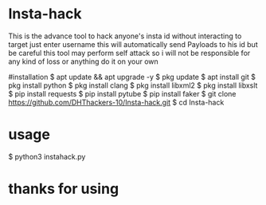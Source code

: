 # Insta-hack
This is the advance tool to hack anyone's insta id without interacting to target just enter username this will automatically send Payloads to his id but be careful this tool may perform self attack so i will not be responsible for any kind of loss or anything do it on your own 



#installation
$ apt update && apt upgrade -y 
$ pkg update
$ apt install git
$ pkg install python
$ pkg install clang
$ pkg install libxml2
$ pkg install libxslt
$ pip install requests
$ pip install pytube
$ pip install faker
$ git clone https://github.com/DHThackers-10/Insta-hack.git
$ cd Insta-hack

# usage 
$ python3 instahack.py
# thanks for using 
